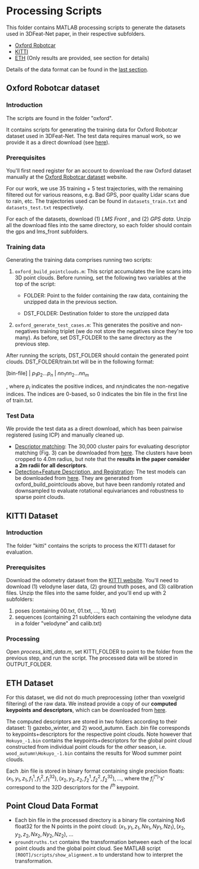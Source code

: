 # Processing Scripts

This folder contains MATLAB processing scripts to generate the datasets used in 3DFeat-Net paper, in their respective subfolders.

* [Oxford Robotcar](#oxford-robotcar-dataset)
* [KITTI](#kitti-dataset)
* [ETH](#eth-dataset) (Only results are provided, see section for details)

Details of the data format can be found in the [last section](#point-cloud-data-format).



## Oxford Robotcar dataset

### Introduction

The scripts are found in the folder "oxford".

It contains scripts for generating the training data for Oxford Robotcar dataset used in 3DFeat-Net. The test data requires manual work, so we provide it as a direct download (see [here](#test-data)).

### Prerequisites

You'll first need register for an account to download the raw Oxford dataset manually at the [Oxford Robotcar dataset](http://robotcar-dataset.robots.ox.ac.uk/) website.

For our work, we use 35 training + 5 test trajectories, with the remaining filtered out for various reasons, e.g. Bad GPS, poor quality Lidar scans due to rain, etc. The trajectories used can be found in `datasets_train.txt` and `datasets_test.txt` respectively.

For each of the datasets, download (1) *LMS Front* , and (2) *GPS data*. Unzip all the download files into the same directory, so each folder should contain the gps and lms_front subfolders.

### Training data

Generating the training data comprises running two scripts:

1. `oxford_build_pointclouds.m`: This script accumulates the line scans into 3D point clouds. Before running, set the following two variables at the top of the script:

   * FOLDER: Point to the folder containing the raw data, containing the unzipped data in the previous section.

   * DST_FOLDER: Destination folder to store the unzipped data

2. `oxford_generate_test_cases.m`: This generates the positive and non-negatives training triplet (we do not store the negatives since they're too many). As before, set DST_FOLDER to the same directory as the previous step.

After running the scripts, DST_FOLDER should contain the generated point clouds. DST_FOLDER/train.txt will be in the following format:

[bin-file] | $p_1 p_2 ... p_n$ | $nn_1 nn_2 ... nn_m$

, where $p_i$ indicates the positive indices, and $nn_i​$ indicates the non-negative indices. The indices are 0-based, so 0 indicates the bin file in the first line of train.txt.

### Test Data

We provide the test data as a direct download, which has been pairwise registered (using ICP) and manually cleaned up.

* <u>Descriptor matching</u>: The 30,000 cluster pairs for evaluating descriptor matching (Fig. 3) can be downloaded from [here](https://drive.google.com/open?id=17kZh4TMhEmC8ia3bovjtfZ6k0rbChj0I). The clusters have been cropped to 4.0m radius, but note that the **results in the paper consider a 2m radii for all descriptors**.
* <u>Detection+Feature Description, and Registration</u>: The test models can be downloaded from [here](https://drive.google.com/open?id=1GZpyHz5-XRdwoKwiRM-7i46XpsWvzIN5). They are generated from oxford_build_pointclouds above, but have been randomly rotated and downsampled to evaluate rotational equivariances and robustness to sparse point clouds.



## KITTI Dataset

### Introduction

The folder "kitti" contains the scripts to process the KITTI dataset for evaluation.

### Prerequisites

Download the odometry dataset from the [KITTI website](http://www.cvlibs.net/datasets/kitti/eval_odometry.php). You'll need to download (1) velodyne laser data, (2)  ground truth poses, and (3) calibration files. Unzip the files into the same folder, and you'll end up with 2 subfolders:

1. poses (containing 00.txt, 01.txt, ..., 10.txt)
2. sequences (containing 21 subfolders each containing the velodyne data in a folder "velodyne" and calib.txt)

### Processing

Open *process_kitti_data.m*, set KITTI_FOLDER to point to the folder from the previous step, and run the script. The processed data will be stored in OUTPUT_FOLDER.



## ETH Dataset

For this dataset, we did not do much preprocessing (other than voxelgrid filtering) of the raw data. We instead provide a copy of our **computed keypoints and descriptors**, which can be downloaded from [here](https://drive.google.com/open?id=1hdhIJjmyf9EkSgvsfuQdeR5SvcUTNz1-).

The computed descriptors are stored in two folders according to their dataset: 1) gazebo_winter, and 2) wood_autumn. Each .bin file corresponds to keypoints+descriptors for the respective point clouds. Note however that `Hokuyo_-1.bin` contains the keypoints+descriptors for the global point cloud constructed from individual point clouds for the _other_ season, i.e. `wood_autumn\Hokuyo_-1.bin` contains the results for Wood summer point clouds.

Each .bin file is stored in binary format containing single precision floats: $(x_1, y_1, z_1, f_1^{1}, f_1^{2}, f_1^{32}), (x_2, y_2, z_2, f_2^{1}, f_2^{2}, f_2^{32}), ...$, where the $f_i^{(*)}$'s' correspond to the 32D descriptors for the $i^{th}$ keypoint.



## Point Cloud Data Format

- Each bin file in the processed directory is a binary file containing Nx6 float32 for the N points in the point cloud: $(x_1, y_1, z_1, Nx_1, Ny_1, Nz_1), (x_2, y_2, z_2, Nx_2, Ny_2, Nz_2)$, ...
- `groundtruths.txt` contains the transformation between each of the local point clouds and the global point cloud. See MATLAB script `[ROOT]/scripts/show_alignment.m` to understand how to interpret the transformation.